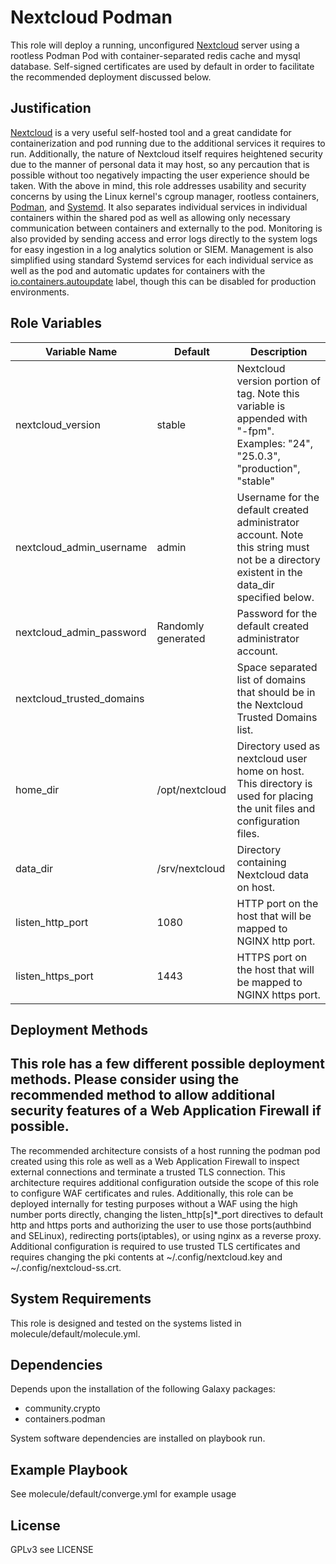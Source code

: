 # Nextcloud Podman

This role will deploy a running, unconfigured [Nextcloud](https://nextcloud.com/) server using a rootless Podman Pod with container-separated redis cache and mysql database. Self-signed certificates are used by default in order to facilitate the recommended deployment discussed below.

## Justification

[Nextcloud](https://nextcloud.com/) is a very useful self-hosted tool and a great candidate for containerization and pod running due to the additional services it requires to run.  Additionally, the nature of Nextcloud itself requires heightened security due to the manner of personal data it may host, so any percaution that is possible without too negatively impacting the user experience should be taken.
With the above in mind, this role addresses usability and security concerns by using the Linux kernel's cgroup manager, rootless containers, [Podman](https://podman.io/), and [Systemd](https://systemd.io). It also separates individual services in individual containers within the shared pod as well as allowing only necessary communication between containers and externally to the pod.  Monitoring is also provided by sending access and error logs directly to the system logs for easy ingestion in a log analytics solution or SIEM.
Management is also simplified using standard Systemd services for each individual service as well as the pod and automatic updates for containers with the [io.containers.autoupdate](https://docs.podman.io/en/latest/markdown/podman-auto-update.1.html) label, though this can be disabled for production environments.

## Role Variables

| Variable Name | Default | Description |
| ------------------------- | ------------------------- | -------------------------------------------------- |
| nextcloud_version | stable | Nextcloud version portion of tag.  Note this variable is appended with "-fpm".  Examples: "24", "25.0.3", "production", "stable" |
| nextcloud_admin_username | admin | Username for the default created administrator account.  Note this string must not be a directory existent in the data_dir specified below. |
| nextcloud_admin_password | Randomly generated | Password for the default created administrator account. |
| nextcloud_trusted_domains | | Space separated list of domains that should be in the Nextcloud Trusted Domains list. |
| home_dir | /opt/nextcloud | Directory used as nextcloud user home on host. This directory is used for placing the unit files and configuration files. |
| data_dir | /srv/nextcloud | Directory containing Nextcloud data on host. |
| listen_http_port | 1080 | HTTP port on the host that will be mapped to NGINX http port. |
| listen_https_port | 1443 | HTTPS port on the host that will be mapped to NGINX https port. |

## Deployment Methods

This role has a few different possible deployment methods.  Please consider using the recommended method to allow additional security features of a Web Application Firewall if possible.
---
The recommended architecture consists of a host running the podman pod created using this role as well as a Web Application Firewall to inspect external connections and terminate a trusted TLS connection. This architecture requires additional configuration outside the scope of this role to configure WAF certificates and rules.
Additionally, this role can be deployed internally for testing purposes without a WAF using the high number ports directly, changing the listen_http\[s\]\*_port directives to default http and https ports and authorizing the user to use those ports(authbind and SELinux), redirecting ports(iptables), or using nginx as a reverse proxy. Additional configuration is required to use trusted TLS certificates and requires changing the pki contents at ~/.config/nextcloud.key and ~/.config/nextcloud-ss.crt.

## System Requirements

This role is designed and tested on the systems listed in molecule/default/molecule.yml.

## Dependencies

Depends upon the installation of the following Galaxy packages:
- community.crypto
- containers.podman

System software dependencies are installed on playbook run.

Example Playbook
----------------

See molecule/default/converge.yml for example usage

License
-------

GPLv3 see LICENSE
